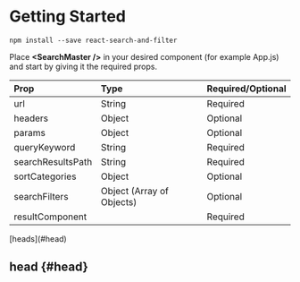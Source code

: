 # Getting Started

```
npm install --save react-search-and-filter
```

Place **&lt;SearchMaster /&gt;** in your desired component \(for example App.js\) and start by giving it the required props.

| Prop | Type | Required/Optional |
| :--- | :--- | :--- |
| url | String | Required |
| headers | Object | Optional |
| params | Object | Optional |
| queryKeyword | String | Required |
| searchResultsPath | String | Required |
| sortCategories | Object | Optional |
| searchFilters | Object \(Array of Objects\) | Optional |
| resultComponent |  | Required |

\[heads\]\(\#head\)



## head {#head}



